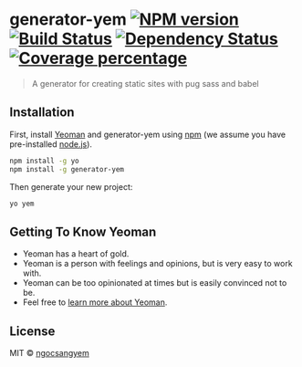 # generator-yem [![NPM version][npm-image]][npm-url] [![Build Status][travis-image]][travis-url] [![Dependency Status][daviddm-image]][daviddm-url] [![Coverage percentage][coveralls-image]][coveralls-url]
> A generator for creating static sites with pug sass and babel

## Installation

First, install [Yeoman](http://yeoman.io) and generator-yem using [npm](https://www.npmjs.com/) (we assume you have pre-installed [node.js](https://nodejs.org/)).

```bash
npm install -g yo
npm install -g generator-yem
```

Then generate your new project:

```bash
yo yem
```

## Getting To Know Yeoman

 * Yeoman has a heart of gold.
 * Yeoman is a person with feelings and opinions, but is very easy to work with.
 * Yeoman can be too opinionated at times but is easily convinced not to be.
 * Feel free to [learn more about Yeoman](http://yeoman.io/).

## License

MIT © [ngocsangyem](https://github.com/ngocsangyem)


[npm-image]: https://badge.fury.io/js/generator-yem.svg
[npm-url]: https://npmjs.org/package/generator-yem
[travis-image]: https://travis-ci.org/ngocsangyem/generator-yem.svg?branch=master
[travis-url]: https://travis-ci.org/ngocsangyem/generator-yem
[daviddm-image]: https://david-dm.org/ngocsangyem/generator-yem.svg?theme=shields.io
[daviddm-url]: https://david-dm.org/ngocsangyem/generator-yem
[coveralls-image]: https://coveralls.io/repos/ngocsangyem/generator-yem/badge.svg
[coveralls-url]: https://coveralls.io/r/ngocsangyem/generator-yem
